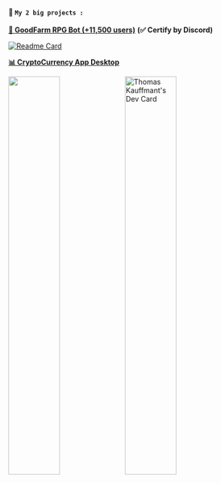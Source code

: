 #### **📜 ``My 2 big projects :``**<br>
**[🍗 GoodFarm RPG Bot (+11,500 users)](https://github.com/thomasperge/GoodFarm-DiscordBot)** **(✅ Certify by Discord)**<br>

[![Readme Card](https://github-readme-stats.vercel.app/api/pin/?username=Thomasperge&repo=GoodFarm-DiscordBot)](https://github.com/thomasperge/GoodFarm-DiscordBot)

**[📊 CryptoCurrency App Desktop](https://github.com/thomasperge/CryptoCurrency-Desktop-apps)**<br>

<p float="left">
    <img src="https://cdn.discordapp.com/attachments/1018205416502607912/1018278607866572840/TryBannerGH.png" width="45%" />
    <a href="https://app.daily.dev/Thomasperge"><img src="https://api.daily.dev/devcards/788a1841892f4fd7a87b6b8e29a83cc3.png?r=wup" width="45%" alt="Thomas Kauffmant's Dev Card"/></a>

</p>

<br>


